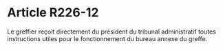 # Article R226-12

Le greffier reçoit directement du président du tribunal administratif toutes instructions utiles pour le fonctionnement du bureau annexe du greffe.
